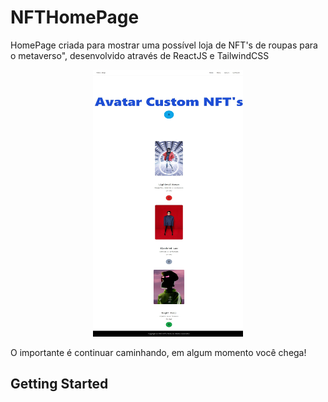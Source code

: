 # NFTHomePage



HomePage criada para mostrar uma possível loja de NFT's de roupas para o metaverso", desenvolvido através de ReactJS e TailwindCSS
<p align="center">
  <img width="240" height="427" src="https://github.com/vinicius4006/NFTHomePage/blob/master/src/img/webpage.jpeg">
  
</p>



O importante é continuar caminhando, em algum momento você chega!
## Getting Started

